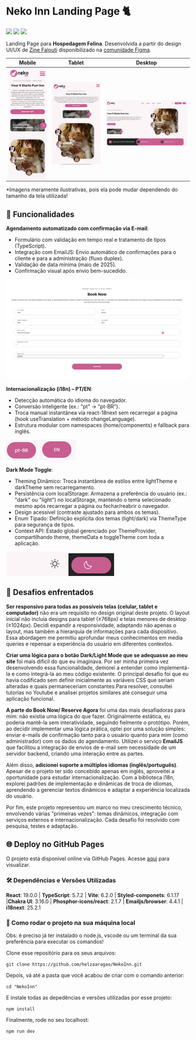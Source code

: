 # Neko Inn Landing Page 🐈

<div>
  <img src="https://img.shields.io/badge/React-20232A?style=for-the-badge&logo=react&logoColor=61DAFB"/>
  <img src="https://img.shields.io/badge/TypeScript-007ACC?style=for-the-badge&logo=typescript&logoColor=white"/>
  <img src="https://img.shields.io/badge/styled--components-DB7093?style=for-the-badge&logo=styled-components&logoColor=white"/>
</div>

Landing Page para **Hospedagem Felina**. Desenvolvida a partir do design UI/UX de <a href="www.figma.com/@zinefalouti?fuid=1136452661324589620">Zine Falouti</a> disponibilizado na <a href="https://www.figma.com/community/file/1363549094164405890/neko-inn-landing-page">comunidade Figma</a>.

| Mobile | Tablet | Desktop | 
|--------|---------|---------|
| <img src="./src/assets/mobile-nekoInn.png" width="300"> | <img src="./src/assets/tablet-nekoInn.png" width="450"> | <img src="./src/assets/desktop-nekoInn.png" width="800"> |

*Imagens meramente ilustrativas, pois ela pode mudar dependendo do tamanho da tela utilizada!

## 🚀 Funcionalidades

**Agendamento automatizado com confirmação via E-mail**: 
- Formulário com validação em tempo real e tratamento de tipos (TypeScript).
- Integração com EmailJS: Envio automático de confirmações para o cliente e para a administração (fluxo duplex).
- Validação de data mínima (maio de 2025).
- Confirmação visual após envio bem-sucedido.

![image](./src/assets/nekoInn%20-%20BookNow.png)

**Internacionalização (i18n) – PT/EN**: 
- Detecção automática do idioma do navegador.
- Conversão inteligente (ex.: "pt" → "pt-BR").
- Troca manual instantânea via react-18next sem recarregar a página (hook useTranslation + método changeLanguage).
- Estrutura modular com namespaces (home/components) e fallback para inglês.

![image](./src/assets/NekoInn%20-%20ptEn.png)  ![image](./src/assets/NekoInn%20-%20en.png)

**Dark Mode Toggle**: 
- Theming Dinâmico: Troca instantânea de estilos entre lightTheme e darkTheme sem recarregamento.
- Persistência com localStorage: Armazena a preferência do usuário (ex.: "dark" ou "light") no localStorage, mantendo o tema selecionado mesmo após recarregar a página ou fechar/reabrir o navegador.
- Design acessível (contraste ajustado para ambos os temas).
- Enum Tipado: Definição explícita dos temas (light/dark) via ThemeType para segurança de tipos.
- Context API: Estado global gerenciado por ThemeProvider, compartilhando theme, themeData e toggleTheme com toda a aplicação.

 ![image](./src/assets/NekoInn%20-%20lightmode.png)  ![image](./src/assets/NekoInn%20-%20darkmode.png) 

## 📌 Desafios enfrentados 

**Ser responsivo para todas as possíveis telas (celular, tablet e computador)** não era um requisito no design original deste projeto. O layout inicial não incluía designs para tablet (≥768px) e telas menores de desktop (≥1024px). Decidi expandir a responsividade, adaptando não apenas o layout, mas também a hierarquia de informações para cada dispositivo. Essa abordagem me permitiu aprofundar meus conhecimentos em media queries e repensar a experiência do usuário em diferentes contextos.

**Criar uma lógica para o botão Dark/Light Mode que se adequasse ao meu site** foi mais dificil do que eu imaginava. Por ser minha primeira vez desenvolvendo essa funcionalidade, demorei a entender como implementá-la e como integrá-la ao meu código existente. O principal desafio foi que eu havia codificado sem definir inicialmente as variáveis CSS que seriam alteradas e quais permaneceriam constantes.Para resolver, consultei tutorias no Youtube e analisei projetos similares até conseguir uma aplicação funcional.

**A parte do Book Now/ Reserve Agora** foi uma das mais desafiadoras para mim: não existia uma lógica do que fazer. Originalmente estática, eu poderia mantê-la sem interatividade, seguindo fielmente o protótipo. Porém, ao decidir implementar uma lógica prática, optei por uma solução simples: enviar e-mails de confirmação tanto para o usuário quanto para mim (como administrador) com os dados do agendamento. Utilizei o serviço **EmailJS** que facilitou a integração de envios de e-mail sem necessidade de um servidor backend, criando uma interação entre as partes.

Além disso, **adicionei suporte a múltiplos idiomas (inglês/português)**. Apesar de o projeto ter sido concebido apenas em inglês, aproveitei a oportunidade para estudar internacionalização. Com a biblioteca i18n, explorei padrões de implementação e dinâmicas de troca de idiomas, aprendendo a gerenciar textos dinâmicos e adaptar a experiência localizada do usuário. 

Por fim, este projeto representou um marco no meu crescimento técnico, envolvendo várias "primeiras vezes": temas dinâmicos, integração com serviços externos e internacionalização. Cada desafio foi resolvido com pesquisa, testes e adaptação. 


## 🌐 Deploy no GitHub Pages

O projeto está disponível online via GitHub Pages. Acesse <a href="https://helzaaragao.github.io/NekoInn/">aqui</a> para visualizar.

### 🛠️ Dependências e Versões Utilizadas
**React**: 19.0.0  | **TypeScript**: 5.7.2 | **Vite**: 6.2.0 | **Styled-componets**: 6.1.17 |**Chakra UI**: 3.16.0 | **Phosphor-icons/react**: 2.1.7 | **Emailjs/browser**: 4.4.1 | **i18next**: 25.2.1


### 📂 Como rodar o projeto na sua máquina local

Obs: é preciso já ter instalado o node.js, vscode ou um terminal da sua preferência para executar os comandos!

Clone esse repositório para os seus arquivos:
```
git clone https://github.com/helzaaragao/NekoInn.git
```

Depois, vá até a pasta que você acabou de criar com o comando anterior:

```
cd "NekoInn"
```
E instale todas as depedências e versões utilizadas por esse projeto:

```
npm install
```
Finalmente, rode no seu localhost:
```
npm run dev
```

